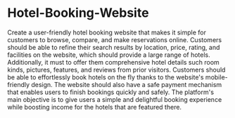 # Hotel-Booking-Website
Create a user-friendly hotel booking website that makes it simple for customers to browse, compare, and make reservations online. Customers should be able to refine their search results by location, price, rating, and facilities on the website, which should provide a large range of hotels. Additionally, it must to offer them comprehensive hotel details such room kinds, pictures, features, and reviews from prior visitors. Customers should be able to effortlessly book hotels on the fly thanks to the website's mobile-friendly design. The website should also have a safe payment mechanism that enables users to finish bookings quickly and safely. The platform's main objective is to give users a simple and delightful booking experience while boosting income for the hotels that are featured there.
